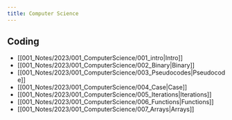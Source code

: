 ```yaml
---
title: Computer Science
---
```


## Coding
- [[001_Notes/2023/001_ComputerScience/001_intro|Intro]]
- [[001_Notes/2023/001_ComputerScience/002_Binary|Binary]]
- [[001_Notes/2023/001_ComputerScience/003_Pseudocodes|Pseudocode]]
- [[001_Notes/2023/001_ComputerScience/004_Case|Case]]
- [[001_Notes/2023/001_ComputerScience/005_Iterations|Iterations]]
- [[001_Notes/2023/001_ComputerScience/006_Functions|Functions]]
- [[001_Notes/2023/001_ComputerScience/007_Arrays|Arrays]]





